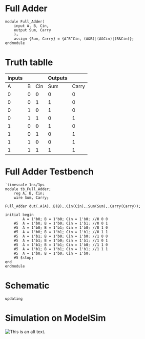 # Full Adder 
```
module Full_Adder(
	input A, B, Cin, 
	output Sum, Carry
	);
	assign {Sum, Carry} = {A^B^Cin, (A&B)|(A&Cin)|(B&Cin)};
endmodule 
```

# Truth tablle
| Inputs | | | Outputs| |
|--------|-|-|--------|-|
|A|B|Cin|Sum|Carry|
|0|0|0|0|0|
|0|0|1|1|0|
|0|1|0|1|0|
|0|1|1|0|1|
|1|0|0|1|0|
|1|0|1|0|1|
|1|1|0|0|1|
|1|1|1|1|1|

# Full Adder Testbench
```
`timescale 1ns/1ps
module tb_Full_Adder;
	reg A, B, Cin;
	wire Sum, Carry;
	
Full_Adder dut(.A(A),.B(B),.Cin(Cin),.Sum(Sum),.Carry(Carry));

initial begin
		A = 1'b0; B = 1'b0; Cin = 1'b0; //0 0 0
	#5 	A = 1'b0; B = 1'b0; Cin = 1'b1; //0 0 1
	#5	A = 1'b0; B = 1'b1; Cin = 1'b0; //0 1 0
	#5 	A = 1'b0; B = 1'b1; Cin = 1'b1; //0 1 1
	#5 	A = 1'b1; B = 1'b0; Cin = 1'b0; //1 0 0
	#5 	A = 1'b1; B = 1'b0; Cin = 1'b1; //1 0 1
	#5	A = 1'b1; B = 1'b1; Cin = 1'b0; //1 1 0
	#5 	A = 1'b1; B = 1'b1; Cin = 1'b1; //1 1 1
	#5	A = 1'b0; B = 1'b0; Cin = 1'b0;
	#5 $stop;
end
endmodule 
```

# Schematic
`updating`

# Simulation on ModelSim
![This is an alt text.](https://i.imgur.com/VByb0mF.png "Full Adder Simulation")
